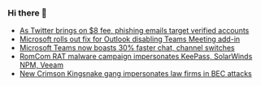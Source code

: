 ### Hi there 👋

<!--START_SECTION:feed-->
* [As Twitter brings on $8 fee, phishing emails target verified accounts](https://www.bleepingcomputer.com/news/security/as-twitter-brings-on-8-fee-phishing-emails-target-verified-accounts/)
* [Microsoft rolls out fix for Outlook disabling Teams Meeting add-in](https://www.bleepingcomputer.com/news/microsoft/microsoft-rolls-out-fix-for-outlook-disabling-teams-meeting-add-in/)
* [Microsoft Teams now boasts 30% faster chat, channel switches](https://www.bleepingcomputer.com/news/microsoft/microsoft-teams-now-boasts-30-percent-faster-chat-channel-switches/)
* [RomCom RAT malware campaign impersonates KeePass, SolarWinds NPM, Veeam](https://www.bleepingcomputer.com/news/security/romcom-rat-malware-campaign-impersonates-keepass-solarwinds-npm-veeam/)
* [New Crimson Kingsnake gang impersonates law firms in BEC attacks](https://www.bleepingcomputer.com/news/security/new-crimson-kingsnake-gang-impersonates-law-firms-in-bec-attacks/)
<!--END_SECTION:feed-->

<!--
**frankenk/frankenk** is a ✨ _special_ ✨ repository because its `README.md` (this file) appears on your GitHub profile.

Here are some ideas to get you started:

- 🔭 I’m currently working on ...
- 🌱 I’m currently learning ...
- 👯 I’m looking to collaborate on ...
- 🤔 I’m looking for help with ...
- 💬 Ask me about ...
- 📫 How to reach me: ...
- 😄 Pronouns: ...
- ⚡ Fun fact: ...
-->



